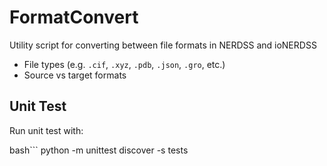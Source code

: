 # FormatConvert
Utility script for converting between file formats in NERDSS and ioNERDSS

* File types (e.g. `.cif`, `.xyz`, `.pdb`, `.json`, `.gro`, etc.)
* Source vs target formats

## Unit Test

Run unit test with:

bash```
python -m unittest discover -s tests
```